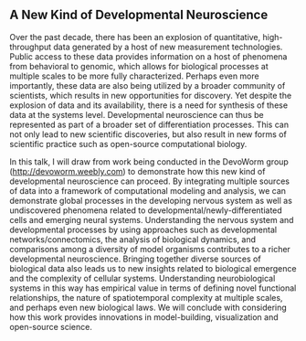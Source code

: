 ## A New Kind of Developmental Neuroscience  

Over the past decade, there has been an explosion of quantitative, high-throughput data generated by a host of new measurement technologies. Public access to these data provides information on a host of phenomena from behavioral to genomic, which allows for biological processes at multiple scales to be more fully characterized. Perhaps even more importantly, these data are also being utilized by a broader community of scientists, which results in new opportunities for discovery. Yet despite the explosion of data and its availability, there is a need for synthesis of these data at the systems level. Developmental neuroscience can thus be represented as part of a broader set of differentiation processes. This can not only lead to new scientific discoveries, but also result in new forms of scientific practice such as open-source computational biology.  

In this talk, I will draw from work being conducted in the DevoWorm group (http://devoworm.weebly.com) to demonstrate how this new kind of developmental neuroscience can proceed. By integrating multiple sources of data into a framework of computational modeling and analysis, we can demonstrate global processes in the developing nervous system as well as undiscovered phenomena related to developmental/newly-differentiated cells and emerging neural systems. Understanding the nervous system and developmental processes by using approaches such as developmental networks/connectomics, the analysis of biological dynamics, and comparisons among a diversity of model organisms contributes to a richer developmental neuroscience. Bringing together diverse sources of biological data also leads us to new insights related to biological emergence and the complexity of cellular systems. Understanding neurobiological systems in this way has empirical value in terms of defining novel functional relationships, the nature of spatiotemporal complexity at multiple scales, and perhaps even new biological laws. We will conclude with considering how this work provides innovations in model-building, visualization and open-source science.  
